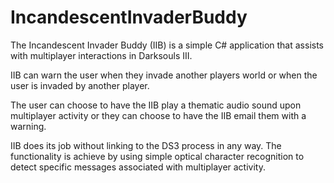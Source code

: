 # IncandescentInvaderBuddy

The Incandescent Invader Buddy (IIB) is a simple C# application that assists with multiplayer interactions in Darksouls III.

IIB can warn the user when they invade another players world or when the user is invaded by another player.

The user can choose to have the IIB play a thematic audio sound upon multiplayer activity or they can choose to have the IIB email them with a warning.

IIB does its job without linking to the DS3 process in any way. The functionality is achieve by using simple optical character recognition to detect specific messages associated with multiplayer activity.
